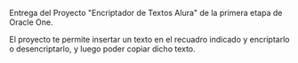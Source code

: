 Entrega del Proyecto "Encriptador de Textos Alura" de la primera etapa de Oracle One.

El proyecto te permite insertar un texto en el recuadro indicado y encriptarlo o desencriptarlo, y luego poder copiar dicho texto.
